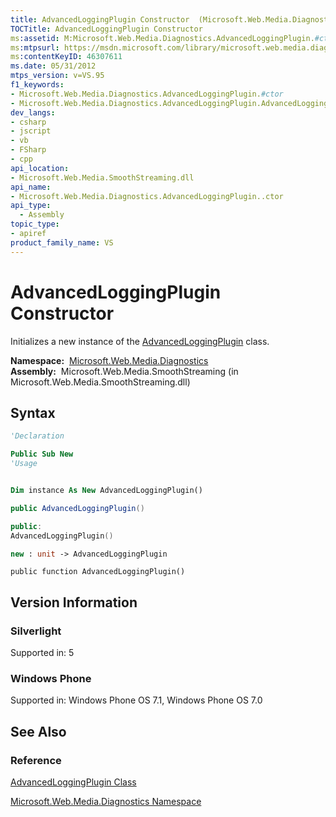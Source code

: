 ```yaml
---
title: AdvancedLoggingPlugin Constructor  (Microsoft.Web.Media.Diagnostics)
TOCTitle: AdvancedLoggingPlugin Constructor
ms:assetid: M:Microsoft.Web.Media.Diagnostics.AdvancedLoggingPlugin.#ctor
ms:mtpsurl: https://msdn.microsoft.com/library/microsoft.web.media.diagnostics.advancedloggingplugin.advancedloggingplugin(v=VS.95)
ms:contentKeyID: 46307611
ms.date: 05/31/2012
mtps_version: v=VS.95
f1_keywords:
- Microsoft.Web.Media.Diagnostics.AdvancedLoggingPlugin.#ctor
- Microsoft.Web.Media.Diagnostics.AdvancedLoggingPlugin.AdvancedLoggingPlugin
dev_langs:
- csharp
- jscript
- vb
- FSharp
- cpp
api_location:
- Microsoft.Web.Media.SmoothStreaming.dll
api_name:
- Microsoft.Web.Media.Diagnostics.AdvancedLoggingPlugin..ctor
api_type:
  - Assembly
topic_type:
- apiref
product_family_name: VS
---
```


# AdvancedLoggingPlugin Constructor

Initializes a new instance of the [AdvancedLoggingPlugin](advancedloggingplugin-class-microsoft-web-media-diagnostics_1.md) class.

**Namespace:**  [Microsoft.Web.Media.Diagnostics](microsoft-web-media-diagnostics-namespace_1.md)  
**Assembly:**  Microsoft.Web.Media.SmoothStreaming (in Microsoft.Web.Media.SmoothStreaming.dll)

## Syntax

```vb
'Declaration

Public Sub New
'Usage


Dim instance As New AdvancedLoggingPlugin()
```

```csharp
public AdvancedLoggingPlugin()
```

```cpp
public:
AdvancedLoggingPlugin()
```

``` fsharp
new : unit -> AdvancedLoggingPlugin
```

```jscript
public function AdvancedLoggingPlugin()
```

## Version Information

### Silverlight

Supported in: 5  

### Windows Phone

Supported in: Windows Phone OS 7.1, Windows Phone OS 7.0  

## See Also

### Reference

[AdvancedLoggingPlugin Class](advancedloggingplugin-class-microsoft-web-media-diagnostics_1.md)

[Microsoft.Web.Media.Diagnostics Namespace](microsoft-web-media-diagnostics-namespace_1.md)
